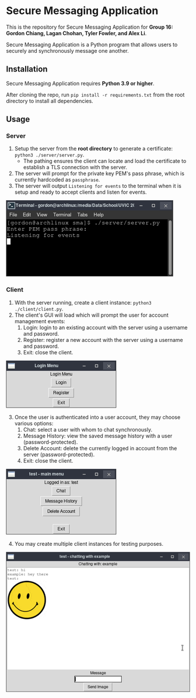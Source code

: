 # Secure Messaging Application

This is the repository for Secure Messaging Application for **Group 16: Gordon Chiang, Lagan Chohan, Tyler Fowler, and Alex Li**.

Secure Messaging Application is a Python program that allows users to securely and synchronously message one another.

## Installation

Secure Messaging Application requires **Python 3.9 or higher**.

After cloning the repo, run `pip install -r requirements.txt` from the root directory to install all dependencies.

## Usage

### Server

1. Setup the server from the **root directory** to generate a certificate: `python3 ./server/server.py`.
    * The pathing ensures the client can locate and load the certificate to establish a TLS connection with the server.
2. The server will prompt for the private key PEM's pass phrase, which is currently hardcoded as `passphrase`.
3. The server will output `Listening for events` to the terminal when it is setup and ready to accept clients and listen for events.

![Screenshot of server output](doc/server_output_example.png)

### Client

1. With the server running, create a client instance: `python3 ./client/client.py`.
2. The client's GUI will load which will prompt the user for account management events:
    1. Login: login to an existing account with the server using a username and password.
    2. Register: register a new account with the server using a username and password.
    3. Exit: close the client.

![Screenshot of the login menu](doc/login_menu_example.png)

3. Once the user is authenticated into a user account, they may choose various options:
    1. Chat: select a user with whom to chat synchronously.
    2. Message History: view the saved message history with a user (password-protected).
    3. Delete Account: delete the currently logged in account from the server (password-protected).
    4. Exit: close the client.

![Screenshot of the main menu](doc/main_menu_example.png)

4. You may create multiple client instances for testing purposes.

![Screenshot of example 1:1 messenging](doc/messenging_example.png)
